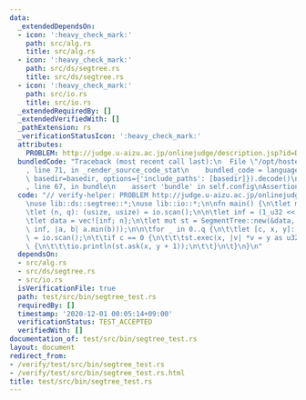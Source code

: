 ```yaml
---
data:
  _extendedDependsOn:
  - icon: ':heavy_check_mark:'
    path: src/alg.rs
    title: src/alg.rs
  - icon: ':heavy_check_mark:'
    path: src/ds/segtree.rs
    title: src/ds/segtree.rs
  - icon: ':heavy_check_mark:'
    path: src/io.rs
    title: src/io.rs
  _extendedRequiredBy: []
  _extendedVerifiedWith: []
  _pathExtension: rs
  _verificationStatusIcon: ':heavy_check_mark:'
  attributes:
    PROBLEM: http://judge.u-aizu.ac.jp/onlinejudge/description.jsp?id=DSL_2_A
  bundledCode: "Traceback (most recent call last):\n  File \"/opt/hostedtoolcache/Python/3.9.0/x64/lib/python3.9/site-packages/onlinejudge_verify/documentation/build.py\"\
    , line 71, in _render_source_code_stat\n    bundled_code = language.bundle(stat.path,\
    \ basedir=basedir, options={'include_paths': [basedir]}).decode()\n  File \"/opt/hostedtoolcache/Python/3.9.0/x64/lib/python3.9/site-packages/onlinejudge_verify/languages/user_defined.py\"\
    , line 67, in bundle\n    assert 'bundle' in self.config\nAssertionError\n"
  code: "// verify-helper: PROBLEM http://judge.u-aizu.ac.jp/onlinejudge/description.jsp?id=DSL_2_A\n\
    \nuse lib::ds::segtree::*;\nuse lib::io::*;\n\nfn main() {\n\tlet mut io = IO::new();\n\
    \tlet (n, q): (usize, usize) = io.scan();\n\n\tlet inf = (1_u32 << 31) - 1;\n\n\
    \tlet data = vec![inf; n];\n\tlet mut st = SegmentTree::new(&data, MonoidImpl(||\
    \ inf, |a, b| a.min(b)));\n\n\tfor _ in 0..q {\n\t\tlet [c, x, y]: [usize; 3]\
    \ = io.scan();\n\t\tif c == 0 {\n\t\t\tst.exec(x, |v| *v = y as u32);\n\t\t} else\
    \ {\n\t\t\tio.println(st.ask(x, y + 1));\n\t\t}\n\t}\n}\n"
  dependsOn:
  - src/alg.rs
  - src/ds/segtree.rs
  - src/io.rs
  isVerificationFile: true
  path: test/src/bin/segtree_test.rs
  requiredBy: []
  timestamp: '2020-12-01 00:05:14+09:00'
  verificationStatus: TEST_ACCEPTED
  verifiedWith: []
documentation_of: test/src/bin/segtree_test.rs
layout: document
redirect_from:
- /verify/test/src/bin/segtree_test.rs
- /verify/test/src/bin/segtree_test.rs.html
title: test/src/bin/segtree_test.rs
---
```


